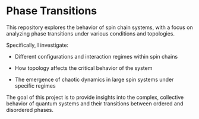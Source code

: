 # Phase Transitions

This repository explores the behavior of spin chain systems, with a focus on analyzing phase transitions under various conditions and topologies.

Specifically, I investigate:

- Different configurations and interaction regimes within spin chains

- How topology affects the critical behavior of the system

- The emergence of chaotic dynamics in large spin systems under specific regimes

The goal of this project is to provide insights into the complex, collective behavior of quantum systems and their transitions between ordered and disordered phases.

